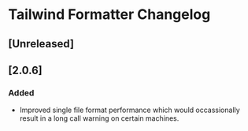 # Tailwind Formatter Changelog

## [Unreleased]

## [2.0.6]
### Added
- Improved single file format performance which would occassionally result in a long call warning on certain machines.
